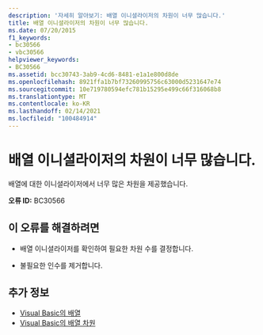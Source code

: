```yaml
---
description: '자세히 알아보기: 배열 이니셜라이저의 차원이 너무 많습니다.'
title: 배열 이니셜라이저의 차원이 너무 많습니다.
ms.date: 07/20/2015
f1_keywords:
- bc30566
- vbc30566
helpviewer_keywords:
- BC30566
ms.assetid: bcc30743-3ab9-4cd6-8481-e1a1e800d8de
ms.openlocfilehash: 8921ffa1b7bf73260995756c63000d5231647e74
ms.sourcegitcommit: 10e719780594efc781b15295e499c66f316068b8
ms.translationtype: MT
ms.contentlocale: ko-KR
ms.lasthandoff: 02/14/2021
ms.locfileid: "100484914"
---
```

# <a name="array-initializer-has-too-many-dimensions"></a>배열 이니셜라이저의 차원이 너무 많습니다.

배열에 대한 이니셜라이저에서 너무 많은 차원을 제공했습니다.  
  
 **오류 ID:** BC30566  
  
## <a name="to-correct-this-error"></a>이 오류를 해결하려면  
  
- 배열 이니셜라이저를 확인하여 필요한 차원 수를 결정합니다.  
  
- 불필요한 인수를 제거합니다.  
  
## <a name="see-also"></a>추가 정보

- [Visual Basic의 배열](../programming-guide/language-features/arrays/index.md)
- [Visual Basic의 배열 차원](../programming-guide/language-features/arrays/array-dimensions.md)
